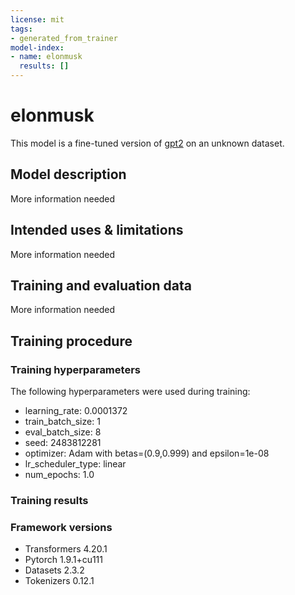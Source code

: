 ```yaml
---
license: mit
tags:
- generated_from_trainer
model-index:
- name: elonmusk
  results: []
---
```


<!-- This model card has been generated automatically according to the information the Trainer had access to. You
should probably proofread and complete it, then remove this comment. -->

# elonmusk

This model is a fine-tuned version of [gpt2](https://huggingface.co/gpt2) on an unknown dataset.

## Model description

More information needed

## Intended uses & limitations

More information needed

## Training and evaluation data

More information needed

## Training procedure

### Training hyperparameters

The following hyperparameters were used during training:
- learning_rate: 0.0001372
- train_batch_size: 1
- eval_batch_size: 8
- seed: 2483812281
- optimizer: Adam with betas=(0.9,0.999) and epsilon=1e-08
- lr_scheduler_type: linear
- num_epochs: 1.0

### Training results



### Framework versions

- Transformers 4.20.1
- Pytorch 1.9.1+cu111
- Datasets 2.3.2
- Tokenizers 0.12.1
